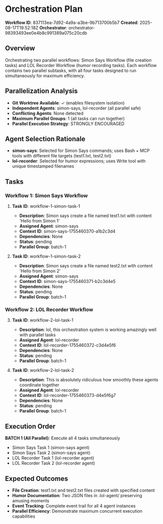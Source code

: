 # Orchestration Plan
**Workflow ID**: 837113ea-7d92-4a9a-a3be-9b713700b5b7
**Created**: 2025-08-17T19:52:18Z
**Orchestrator**: orchestrator-98393493ee0e4b8c991389a075c20cdb

## Overview
Orchestrating two parallel workflows: Simon Says Workflow (file creation tasks) and LOL Recorder Workflow (humor recording tasks). Each workflow contains two parallel subtasks, with all four tasks designed to run simultaneously for maximum efficiency.

## Parallelization Analysis
- **Git Worktree Available**: ✓ (enables filesystem isolation)
- **Independent Agents**: simon-says, lol-recorder (all parallel safe)
- **Conflicting Agents**: None detected
- **Maximum Parallel Groups**: 1 (all tasks can run together)
- **Parallel Execution Strategy**: STRONGLY ENCOURAGED

## Agent Selection Rationale
- **simon-says**: Selected for Simon Says commands; uses Bash + MCP tools with different file targets (test1.txt, test2.txt)
- **lol-recorder**: Selected for humor expressions; uses Write tool with unique timestamped filenames

## Tasks

### Workflow 1: Simon Says Workflow
1. **Task ID**: workflow-1-simon-task-1
   - **Description**: Simon says create a file named test1.txt with content 'Hello from Simon 1'
   - **Assigned Agent**: simon-says
   - **Context ID**: simon-says-1755460370-a1b2c3d4
   - **Dependencies**: None
   - **Status**: pending
   - **Parallel Group**: batch-1

2. **Task ID**: workflow-1-simon-task-2
   - **Description**: Simon says create a file named test2.txt with content 'Hello from Simon 2'
   - **Assigned Agent**: simon-says
   - **Context ID**: simon-says-1755460371-b2c3d4e5
   - **Dependencies**: None
   - **Status**: pending
   - **Parallel Group**: batch-1

### Workflow 2: LOL Recorder Workflow  
3. **Task ID**: workflow-2-lol-task-1
   - **Description**: lol, this orchestration system is working amazingly well with parallel tasks
   - **Assigned Agent**: lol-recorder
   - **Context ID**: lol-recorder-1755460372-c3d4e5f6
   - **Dependencies**: None
   - **Status**: pending
   - **Parallel Group**: batch-1

4. **Task ID**: workflow-2-lol-task-2
   - **Description**: This is absolutely ridiculous how smoothly these agents coordinate together
   - **Assigned Agent**: lol-recorder
   - **Context ID**: lol-recorder-1755460373-d4e5f6g7
   - **Dependencies**: None
   - **Status**: pending
   - **Parallel Group**: batch-1

## Execution Order
**BATCH 1 (All Parallel)**: Execute all 4 tasks simultaneously
- Simon Says Task 1 (simon-says agent)
- Simon Says Task 2 (simon-says agent) 
- LOL Recorder Task 1 (lol-recorder agent)
- LOL Recorder Task 2 (lol-recorder agent)

## Expected Outcomes
- **File Creation**: test1.txt and test2.txt files created with specified content
- **Humor Documentation**: Two JSON files in .lol-agent/ preserving amusing moments
- **Event Tracking**: Complete event trail for all 4 agent instances
- **Parallel Efficiency**: Demonstrate maximum concurrent execution capabilities